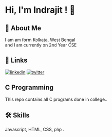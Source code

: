 
# Hi, I'm Indrajit ! 👋


## 🚀 About Me
I am am form Kolkata, West Bengal\
and I am currently on 2nd Year CSE



## 🔗 Links
[![linkedin](https://img.shields.io/badge/linkedin-0A66C2?style=for-the-badge&logo=linkedin&logoColor=white)](https://www.linkedin.com/in/indrajit-pal-a17975218/)
[![twitter](https://img.shields.io/badge/twitter-1DA1F2?style=for-the-badge&logo=twitter&logoColor=white)](https://twitter.com/Rockindra003/)


## C Programming

This repo contains all C programs done in college..


## 🛠 Skills
Javascript, HTML, CSS, php .

